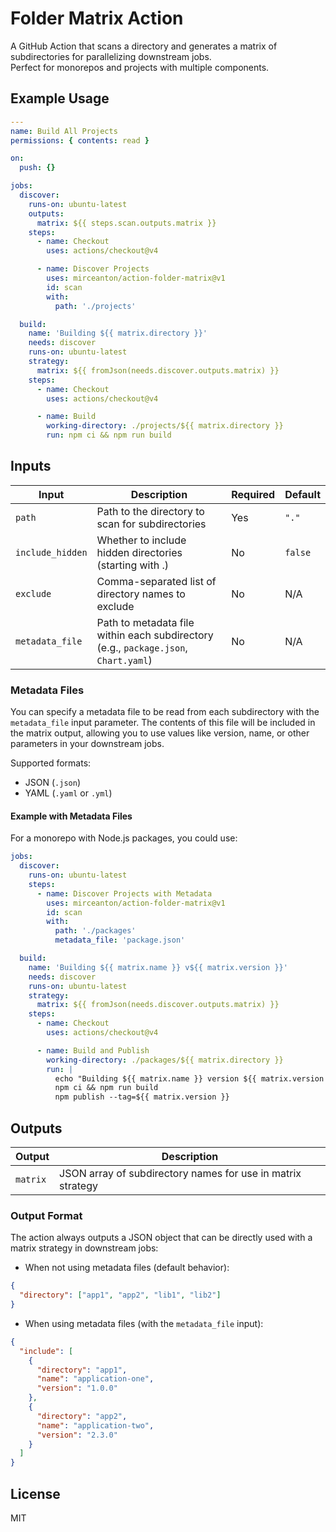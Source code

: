 # Folder Matrix Action

A GitHub Action that scans a directory and generates a matrix of subdirectories for parallelizing downstream jobs.  
Perfect for monorepos and projects with multiple components.

## Example Usage

```yaml
---
name: Build All Projects
permissions: { contents: read }

on:
  push: {}

jobs:
  discover:
    runs-on: ubuntu-latest
    outputs:
      matrix: ${{ steps.scan.outputs.matrix }}
    steps:
      - name: Checkout
        uses: actions/checkout@v4

      - name: Discover Projects
        uses: mirceanton/action-folder-matrix@v1
        id: scan
        with:
          path: './projects'

  build:
    name: 'Building ${{ matrix.directory }}'
    needs: discover
    runs-on: ubuntu-latest
    strategy:
      matrix: ${{ fromJson(needs.discover.outputs.matrix) }}
    steps:
      - name: Checkout
        uses: actions/checkout@v4

      - name: Build
        working-directory: ./projects/${{ matrix.directory }}
        run: npm ci && npm run build
```

## Inputs

| Input            | Description                                                                         | Required | Default |
| ---------------- | ----------------------------------------------------------------------------------- | -------- | ------- |
| `path`           | Path to the directory to scan for subdirectories                                    | Yes      | `"."`   |
| `include_hidden` | Whether to include hidden directories (starting with .)                             | No       | `false` |
| `exclude`        | Comma-separated list of directory names to exclude                                  | No       | N/A     |
| `metadata_file`  | Path to metadata file within each subdirectory (e.g., `package.json`, `Chart.yaml`) | No       | N/A     |

### Metadata Files

You can specify a metadata file to be read from each subdirectory with the `metadata_file` input parameter. The contents
of this file will be included in the matrix output, allowing you to use values like version, name, or other parameters
in your downstream jobs.

Supported formats:

- JSON (`.json`)
- YAML (`.yaml` or `.yml`)

#### Example with Metadata Files

For a monorepo with Node.js packages, you could use:

```yaml
jobs:
  discover:
    runs-on: ubuntu-latest
    steps:
      - name: Discover Projects with Metadata
        uses: mirceanton/action-folder-matrix@v1
        id: scan
        with:
          path: './packages'
          metadata_file: 'package.json'

  build:
    name: 'Building ${{ matrix.name }} v${{ matrix.version }}'
    needs: discover
    runs-on: ubuntu-latest
    strategy:
      matrix: ${{ fromJson(needs.discover.outputs.matrix) }}
    steps:
      - name: Checkout
        uses: actions/checkout@v4

      - name: Build and Publish
        working-directory: ./packages/${{ matrix.directory }}
        run: |
          echo "Building ${{ matrix.name }} version ${{ matrix.version }}"
          npm ci && npm run build
          npm publish --tag=${{ matrix.version }}
```

## Outputs

| Output   | Description                                                 |
| -------- | ----------------------------------------------------------- |
| `matrix` | JSON array of subdirectory names for use in matrix strategy |

### Output Format

The action always outputs a JSON object that can be directly used with a matrix strategy in downstream jobs:

- When not using metadata files (default behavior):

```json
{
  "directory": ["app1", "app2", "lib1", "lib2"]
}
```

- When using metadata files (with the `metadata_file` input):

```json
{
  "include": [
    {
      "directory": "app1",
      "name": "application-one",
      "version": "1.0.0"
    },
    {
      "directory": "app2",
      "name": "application-two",
      "version": "2.3.0"
    }
  ]
}
```

## License

MIT
